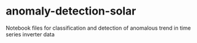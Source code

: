 # anomaly-detection-solar
Notebook files for classification and detection of anomalous trend in time series inverter data
